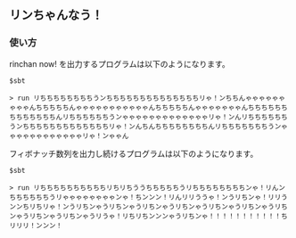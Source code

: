 ## リンちゃんなう！

### 使い方
rinchan now! を出力するプログラムは以下のようになります。

```
$sbt

> run リちちちちちちちちうンちちちちちちちちちちちちちちリゃ！ンちちんゃゃゃゃゃゃゃゃゃんちちちちちんゃゃゃゃゃゃゃゃゃゃゃんちちちちちんゃゃゃゃゃゃゃんちちちちちちちちちちちちちんリちちちちちちうンゃゃゃゃゃゃゃゃゃゃゃゃゃリゃ！ンんリちちちちちちうンちちちちちちちちちちちちちリゃ！ンんちんちちちちちちちちんリちちちちちちちうンゃゃゃゃゃゃゃゃゃゃゃゃリゃ！ンゃゃん
```

フィボナッチ数列を出力し続けるプログラムは以下のようになります。

```
$sbt

> run リちちちちちちちちちちリちリちううちちちちちうリちちちちちちちちンゃ！リんンちちちちちちうリゃゃゃゃゃゃゃゃンゃ！ちンンン！リんリリううゃ！ンうリちンゃ！リリうンンちリちリゃ！ンうリちンゃうリちンゃうリちンゃうリちンゃうリちンゃうリちンゃうリちンゃうリちンゃうリちンゃうリうゃ！リちリちンンンゃうリちンゃ！！！！！！！！！！！ちリリリ！ンンン！
